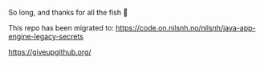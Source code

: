 So long, and thanks for all the fish :dolphin:

This repo has been migrated to: https://code.on.nilsnh.no/nilsnh/java-app-engine-legacy-secrets

https://giveupgithub.org/

